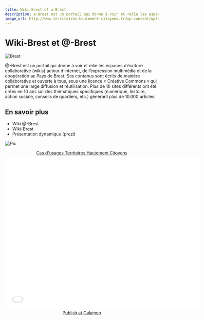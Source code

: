 ```yaml
---
title: Wiki-Brest et a-Brest
description: a-Brest est un portail qui donne à voir et relie les espaces d’écriture collaborative autour d’internet, de l’expression multimédia et de la coopération au Pays de Brest
image_url: http://www.territoires-hautement-citoyens.fr/wp-content/uploads/2015/02/Capture-d%E2%80%99%C3%A9cran-2015-02-24-%C3%A0-17.35.44.png
---
```


#	Wiki-Brest et @-Brest

![Brest](http://www.territoires-hautement-citoyens.fr/wp-content/uploads/2015/02/Capture-d%E2%80%99%C3%A9cran-2015-02-24-%C3%A0-17.35.44.png)

@-Brest est un portail qui donne à voir et relie les espaces d’écriture collaborative (wikis) autour d’internet, de l’expression multimédia et de la coopération au Pays de Brest. Ses contenus sont écrits de manière collaborative et ouverte à tous, sous une licence « Créative Commons » qui permet une large diffusion et réutilisation. Plus de 10 sites différents ont été créés en 10 ans sur des thématiques spécifiques (numérique, histoire, action sociale, conseils de quartiers, etc.) générant plus de 10.000 articles.

## En savoir plus

* Wiki @-Brest
* Wiki-Brest
* Présentation dynamique (prezi)

![Pic](https://framapic.org/9Cm89BaPVof2/qYs2eExz)

<div style="text-align:center;"><div style="margin:8px 0px 4px;"><a href="http://www.calameo.com/books/0005746786d59bea5e0b6" target="_blank">Cas d'usages Territoires Hautement Citoyens</a></div><iframe src="//v.calameo.com/?bkcode=0005746786d59bea5e0b6" width="640" height="500" frameborder="0" scrolling="no" allowtransparency allowfullscreen style="margin:0 auto;"></iframe><div style="margin:4px 0px 8px;"><a href="http://www.calameo.com/">Publish at Calameo</a></div></div>
